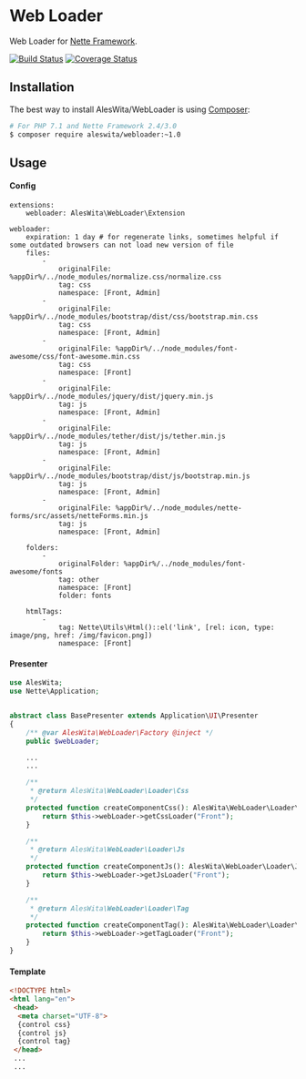 # Web Loader
Web Loader for [Nette Framework](https://nette.org).

[![Build Status](https://travis-ci.org/aleswita/WebLoader.svg?branch=master)](https://travis-ci.org/aleswita/WebLoader)
[![Coverage Status](https://coveralls.io/repos/github/aleswita/WebLoader/badge.svg?branch=master)](https://coveralls.io/github/aleswita/WebLoader?branch=master)

## Installation
The best way to install AlesWita/WebLoader is using [Composer](http://getcomposer.org/):
```sh
# For PHP 7.1 and Nette Framework 2.4/3.0
$ composer require aleswita/webloader:~1.0
```


## Usage

#### Config
```neon
extensions:
	webloader: AlesWita\WebLoader\Extension

webloader:
	expiration: 1 day # for regenerate links, sometimes helpful if some outdated browsers can not load new version of file
	files:
		-
			originalFile: %appDir%/../node_modules/normalize.css/normalize.css
			tag: css
			namespace: [Front, Admin]
		-
			originalFile: %appDir%/../node_modules/bootstrap/dist/css/bootstrap.min.css
			tag: css
			namespace: [Front, Admin]
		-
			originalFile: %appDir%/../node_modules/font-awesome/css/font-awesome.min.css
			tag: css
			namespace: [Front]
		-
			originalFile: %appDir%/../node_modules/jquery/dist/jquery.min.js
			tag: js
			namespace: [Front, Admin]
		-
			originalFile: %appDir%/../node_modules/tether/dist/js/tether.min.js
			tag: js
			namespace: [Front, Admin]
		-
			originalFile: %appDir%/../node_modules/bootstrap/dist/js/bootstrap.min.js
			tag: js
			namespace: [Front, Admin]
		-
			originalFile: %appDir%/../node_modules/nette-forms/src/assets/netteForms.min.js
			tag: js
			namespace: [Front, Admin]

	folders:
		-
			originalFolder: %appDir%/../node_modules/font-awesome/fonts
			tag: other
			namespace: [Front]
			folder: fonts

	htmlTags:
		-
			tag: Nette\Utils\Html()::el('link', [rel: icon, type: image/png, href: /img/favicon.png])
			namespace: [Front]
```


#### Presenter
```php
use AlesWita;
use Nette\Application;


abstract class BasePresenter extends Application\UI\Presenter
{
	/** @var AlesWita\WebLoader\Factory @inject */
	public $webLoader;

	...
	...

	/**
	 * @return AlesWita\WebLoader\Loader\Css
	 */
	protected function createComponentCss(): AlesWita\WebLoader\Loader\Css {
		return $this->webLoader->getCssLoader("Front");
	}

	/**
	 * @return AlesWita\WebLoader\Loader\Js
	 */
	protected function createComponentJs(): AlesWita\WebLoader\Loader\Js {
		return $this->webLoader->getJsLoader("Front");
	}

	/**
	 * @return AlesWita\WebLoader\Loader\Tag
	 */
	protected function createComponentTag(): AlesWita\WebLoader\Loader\Tag {
		return $this->webLoader->getTagLoader("Front");
	}
}
```

#### Template
```html
<!DOCTYPE html>
<html lang="en">
 <head>
  <meta charset="UTF-8">
  {control css}
  {control js}
  {control tag}
 </head>
 ...
 ...
```

